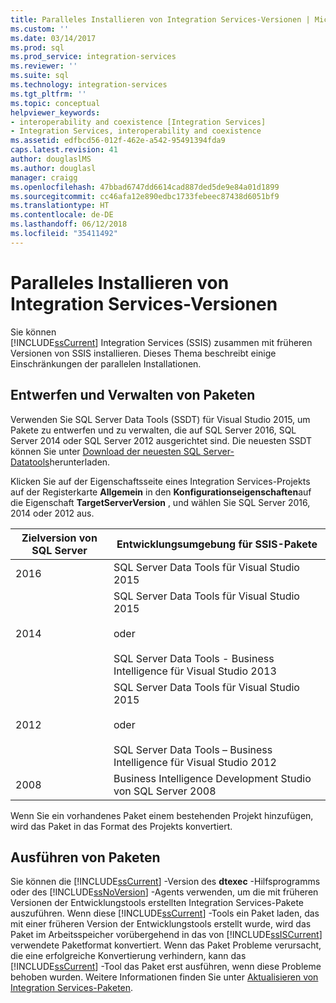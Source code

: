 ```yaml
---
title: Paralleles Installieren von Integration Services-Versionen | Microsoft-Dokumentation
ms.custom: ''
ms.date: 03/14/2017
ms.prod: sql
ms.prod_service: integration-services
ms.reviewer: ''
ms.suite: sql
ms.technology: integration-services
ms.tgt_pltfrm: ''
ms.topic: conceptual
helpviewer_keywords:
- interoperability and coexistence [Integration Services]
- Integration Services, interoperability and coexistence
ms.assetid: edfbcd56-012f-462e-a542-95491394fda9
caps.latest.revision: 41
author: douglaslMS
ms.author: douglasl
manager: craigg
ms.openlocfilehash: 47bbad6747dd6614cad887ded5de9e84a01d1899
ms.sourcegitcommit: cc46afa12e890edbc1733febeec87438d6051bf9
ms.translationtype: HT
ms.contentlocale: de-DE
ms.lasthandoff: 06/12/2018
ms.locfileid: "35411492"
---
```

# <a name="installing-integration-services-versions-side-by-side"></a>Paralleles Installieren von Integration Services-Versionen
  Sie können   
      [!INCLUDE[ssCurrent](../../includes/sscurrent-md.md)] Integration Services (SSIS) zusammen mit früheren Versionen von SSIS installieren. Dieses Thema beschreibt einige Einschränkungen der parallelen Installationen.  
  
## <a name="designing-and-maintaining-packages"></a>Entwerfen und Verwalten von Paketen  
 Verwenden Sie SQL Server Data Tools (SSDT) für Visual Studio 2015, um Pakete zu entwerfen und zu verwalten, die auf SQL Server 2016, SQL Server 2014 oder SQL Server 2012 ausgerichtet sind. Die neuesten SSDT können Sie unter [Download der neuesten SQL Server-Datatools](../../ssdt/download-sql-server-data-tools-ssdt.md)herunterladen.  
  
 Klicken Sie auf der Eigenschaftsseite eines Integration Services-Projekts auf der Registerkarte **Allgemein** in den **Konfigurationseigenschaften**auf die Eigenschaft **TargetServerVersion** , und wählen Sie SQL Server 2016, 2014 oder 2012 aus.  
  
|Zielversion von SQL Server|Entwicklungsumgebung für SSIS-Pakete|  
|----------------------------------|-----------------------------------------------|  
|2016|SQL Server Data Tools für Visual Studio 2015|  
|2014|SQL Server Data Tools für Visual Studio 2015<br /><br /> oder<br /><br /> SQL Server Data Tools - Business Intelligence für Visual Studio 2013|  
|2012|SQL Server Data Tools für Visual Studio 2015<br /><br /> oder<br /><br /> SQL Server Data Tools – Business Intelligence für Visual Studio 2012|  
|2008|Business Intelligence Development Studio von SQL Server 2008|  
  
 Wenn Sie ein vorhandenes Paket einem bestehenden Projekt hinzufügen, wird das Paket in das Format des Projekts konvertiert.  
  
## <a name="running-packages"></a>Ausführen von Paketen  
 Sie können die [!INCLUDE[ssCurrent](../../includes/sscurrent-md.md)] -Version des **dtexec** -Hilfsprogramms oder des [!INCLUDE[ssNoVersion](../../includes/ssnoversion-md.md)] -Agents verwenden, um die mit früheren Versionen der Entwicklungstools erstellten Integration Services-Pakete auszuführen. Wenn diese [!INCLUDE[ssCurrent](../../includes/sscurrent-md.md)] -Tools ein Paket laden, das mit einer früheren Version der Entwicklungstools erstellt wurde, wird das Paket im Arbeitsspeicher vorübergehend in das von [!INCLUDE[ssISCurrent](../../includes/ssiscurrent-md.md)] verwendete Paketformat konvertiert. Wenn das Paket Probleme verursacht, die eine erfolgreiche Konvertierung verhindern, kann das [!INCLUDE[ssCurrent](../../includes/sscurrent-md.md)] -Tool das Paket erst ausführen, wenn diese Probleme behoben wurden. Weitere Informationen finden Sie unter [Aktualisieren von Integration Services-Paketen](../../integration-services/install-windows/upgrade-integration-services-packages.md).  
  
  
